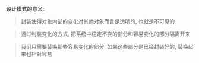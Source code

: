 设计模式的意义:
> 封装使得对象内部的变化对其他对象而言是透明的, 也就是不可见的

> 通过封装变化的方式, 把系统中稳定不变的部分和容易变化的部分隔离开来

> 我们只需要替换那些容易变化的部分, 如果这些部分是已经封装好的, 替换起来也相对容易